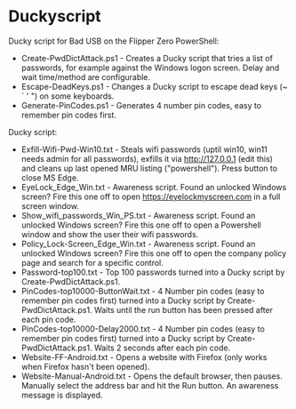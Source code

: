 # Duckyscript
Ducky script for Bad USB on the Flipper Zero
PowerShell:

* Create-PwdDictAttack.ps1 - Creates a Ducky script that tries a list of passwords, for example against the Windows logon screen. Delay and wait time/method are configurable.
* Escape-DeadKeys.ps1 - Changes a Ducky script to escape dead keys (~ ` ' ") on some keyboards.
* Generate-PinCodes.ps1 - Generates 4 number pin codes, easy to remember pin codes first.

Ducky script:

* Exfill-Wifi-Pwd-Win10.txt - Steals wifi passwords (uptil win10, win11 needs admin for all passwords), exfills it via http://127.0.0.1 (edit this) and cleans up last opened MRU listing ("powershell"). Press button to close MS Edge.
* EyeLock_Edge_Win.txt - Awareness script. Found an unlocked Windows screen? Fire this one off to open https://eyelockmyscreen.com in a full screen window.
* Show_wifi_passwords_Win_PS.txt - Awareness script. Found an unlocked Windows screen? Fire this one off to open a Powershell window and show the user their wifi passwords.
* Policy_Lock-Screen_Edge_Win.txt - Awareness script. Found an unlocked Windows screen? Fire this one off to open the company policy page and search for a specific control.
* Password-top100.txt - Top 100 passwords turned into a Ducky script by Create-PwdDictAttack.ps1.
* PinCodes-top10000-ButtonWait.txt - 4 Number pin codes (easy to remember pin codes first) turned into a Ducky script by Create-PwdDictAttack.ps1. Waits until the run button has been pressed after each pin code.
* PinCodes-top10000-Delay2000.txt - 4 Number pin codes (easy to remember pin codes first) turned into a Ducky script by Create-PwdDictAttack.ps1. Waits 2 seconds after each pin code.
* Website-FF-Android.txt - Opens a website with Firefox (only works when Firefox hasn't been opened).
* Website-Manual-Android.txt - Opens the default browser, then pauses. Manually select the address bar and hit the Run button. An awareness message is displayed. 
